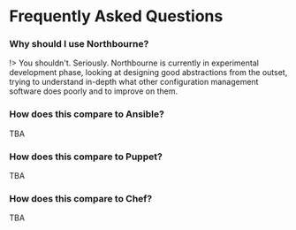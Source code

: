 # Frequently Asked Questions

### Why should I use Northbourne?

!> You shouldn't. Seriously. Northbourne is currently in experimental development phase, looking at designing good abstractions from the outset, trying to understand in-depth what other configuration management software does poorly and to improve on them.

### How does this compare to Ansible?

TBA

### How does this compare to Puppet?

TBA

### How does this compare to Chef?

TBA
